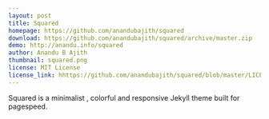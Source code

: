 ```yaml
---
layout: post
title: Squared
homepage: https://github.com/anandubajith/squared
download: https://github.com/anandubajith/squared/archive/master.zip
demo: http://anandu.info/squared
author: Anandu B Ajith
thumbnail: squared.png
license: MIT License
license_link: hhttps://github.com/anandubajith/squared/blob/master/LICENSE
---
```


Squared is a minimalist , colorful and responsive Jekyll theme built for pagespeed.
